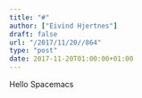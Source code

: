 ```yaml
---
title: "#"
author: ["Eivind Hjertnes"]
draft: false
url: "/2017/11/20//864"
type: "post"
date: 2017-11-20T01:00:00+01:00
---
```


Hello Spacemacs
